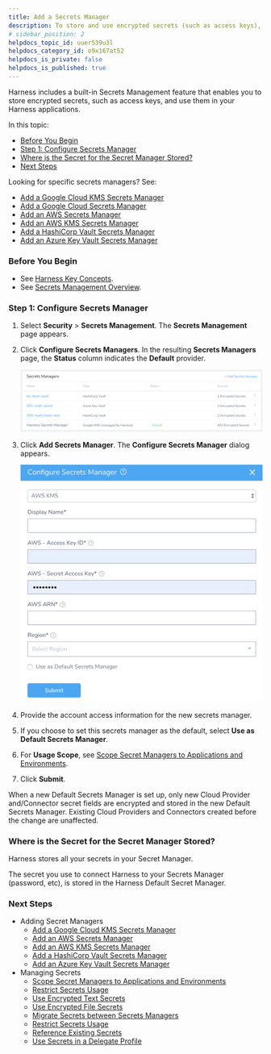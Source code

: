 ```yaml
---
title: Add a Secrets Manager
description: To store and use encrypted secrets (such as access keys), your options include the built-in Harness Secrets Manager, AWS KMS, Google Cloud KMS, HashiCorp Vault, Azure Key Vault, CyberArk, and SSH via Kerberos.
# sidebar_position: 2
helpdocs_topic_id: uuer539u3l
helpdocs_category_id: o9x167at52
helpdocs_is_private: false
helpdocs_is_published: true
---
```


Harness includes a built-in Secrets Management feature that enables you to store encrypted secrets, such as access keys, and use them in your Harness applications.

In this topic:

* [Before You Begin](#before-you-begin)
* [Step 1: Configure Secrets Manager](#step-1-configure-secrets-manager)
* [Where is the Secret for the Secret Manager Stored?](#where-is-the-secret-for-the-secret-manager-stored)
* [Next Steps](#next-steps)

Looking for specific secrets managers? See:

* [Add a Google Cloud KMS Secrets Manager](add-a-google-cloud-kms-secrets-manager.md)
* [Add a Google Cloud Secrets Manager](add-a-google-cloud-secrets-manager.md)
* [Add an AWS Secrets Manager](add-an-aws-secrets-manager.md)
* [Add an AWS KMS Secrets Manager](add-an-aws-kms-secrets-manager.md)
* [Add a HashiCorp Vault Secrets Manager](add-a-hashi-corp-vault-secrets-manager.md)
* [Add an Azure Key Vault Secrets Manager](azure-key-vault.md)

### Before You Begin

* See [Harness Key Concepts](https://docs.harness.io/article/4o7oqwih6h-harness-key-concepts).
* See [Secrets Management Overview](secret-management.md).

### Step 1: Configure Secrets Manager

1. Select **Security** > **Secrets Management**. The **Secrets Management** page appears.
2. Click **Configure Secrets Managers**. In the resulting **Secrets Managers** page, the **Status** column indicates the **Default** provider.
   
   ![](./static/add-a-secrets-manager-23.png)

3. Click **Add Secrets Manager**. The **Configure Secrets Manager** dialog appears.
   
   ![](./static/add-a-secrets-manager-24.png)

4. Provide the account access information for the new secrets manager.
5. If you choose to set this secrets manager as the default, select **Use as Default Secrets Manager**.
6. For **Usage Scope**, see [Scope Secret Managers to Applications and Environments](scope-secret-managers-to-applications-and-environments.md).
7. Click **Submit**.

When a new Default Secrets Manager is set up, only new Cloud Provider and/Connector secret fields are encrypted and stored in the new Default Secrets Manager. Existing Cloud Providers and Connectors created before the change are unaffected.

### Where is the Secret for the Secret Manager Stored?

Harness stores all your secrets in your Secret Manager.

The secret you use to connect Harness to your Secrets Manager (password, etc), is stored in the Harness Default Secret Manager.

### Next Steps

* Adding Secret Managers
	+ [Add a Google Cloud KMS Secrets Manager](add-a-google-cloud-kms-secrets-manager.md)
	+ [Add an AWS Secrets Manager](add-an-aws-secrets-manager.md)
	+ [Add an AWS KMS Secrets Manager](add-an-aws-kms-secrets-manager.md)
	+ [Add a HashiCorp Vault Secrets Manager](add-a-hashi-corp-vault-secrets-manager.md)
	+ [Add an Azure Key Vault Secrets Manager](azure-key-vault.md)
* Managing Secrets
	+ [Scope Secret Managers to Applications and Environments](scope-secret-managers-to-applications-and-environments.md)
	+ [Restrict Secrets Usage](restrict-secrets-usage.md)
	+ [Use Encrypted Text Secrets](use-encrypted-text-secrets.md)
	+ [Use Encrypted File Secrets](use-encrypted-file-secrets.md)
	+ [Migrate Secrets between Secrets Managers](migrate-secrets-between-secrets-managers.md)
	+ [Restrict Secrets Usage](restrict-secrets-usage.md)
	+ [Reference Existing Secrets](reference-existing-secrets.md)
	+ [Use Secrets in a Delegate Profile](../../account/manage-delegates/use-a-secret-in-a-delegate-profile.md)

